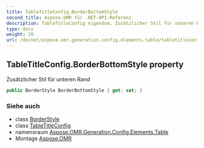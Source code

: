 ```yaml
---
title: TableTitleConfig.BorderBottomStyle
second_title: Aspose.OMR für .NET-API-Referenz
description: TableTitleConfig eigendom. Zusätzlicher Stil für unteren Rand
type: docs
weight: 20
url: /de/net/aspose.omr.generation.config.elements.table/tabletitleconfig/borderbottomstyle/
---
```

## TableTitleConfig.BorderBottomStyle property

Zusätzlicher Stil für unteren Rand

```csharp
public BorderStyle BorderBottomStyle { get; set; }
```

### Siehe auch

* class [BorderStyle](../../../aspose.omr.generation.config/borderstyle/)
* class [TableTitleConfig](../)
* namensraum [Aspose.OMR.Generation.Config.Elements.Table](../../tabletitleconfig/)
* Montage [Aspose.OMR](../../../)


